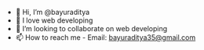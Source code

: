 - 👋 Hi, I’m @bayuraditya
- 👀 I love web developing
- 💞️ I’m looking to collaborate on web developing
- 📫 How to reach me - Email: bayuraditya35@gmail.com

<!---
bayuraditya/bayuraditya is a ✨ special ✨ repository because its `README.md` (this file) appears on your GitHub profile.
You can click the Preview link to take a look at your changes.
--->
